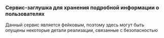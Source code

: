 ### Сервис-заглушка для хранения подробной информации о пользователях

Данный сервис является фейковым, поэтому здесь могут быть опущены некоторые детали реализации, связанные с безопасностью

